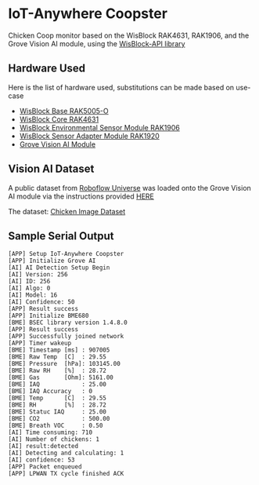 # IoT-Anywhere Coopster
Chicken Coop monitor based on the WisBlock RAK4631, RAK1906, and the Grove Vision AI module, using the [WisBlock-API library](https://github.com/beegee-tokyo/WisBlock-API)

## Hardware Used
Here is the list of hardware used, substitutions can be made based on use-case
- [WisBlock Base RAK5005-O](https://docs.rakwireless.com/Product-Categories/WisBlock/RAK5005-O/Datasheet/)
- [WisBlock Core RAK4631](https://docs.rakwireless.com/Product-Categories/WisBlock/RAK4631/Datasheet/)
- [WisBlock Environmental Sensor Module RAK1906](https://docs.rakwireless.com/Product-Categories/WisBlock/RAK1906/Datasheet/)
- [WisBlock Sensor Adapter Module RAK1920](https://docs.rakwireless.com/Product-Categories/WisBlock/RAK1920/Datasheet/)
- [Grove Vision AI Module](https://wiki.seeedstudio.com/Grove-Vision-AI-Module/)

## Vision AI Dataset
A public dataset from [Roboflow Universe](https://universe.roboflow.com/) was loaded onto the Grove Vision AI module via the instructions provided [HERE](https://wiki.seeedstudio.com/Train-Deploy-AI-Model-Grove-Vision-AI/#jump1)

The dataset: [Chicken Image Dataset](https://universe.roboflow.com/z-camp-cool-drink/chicken-unfrm/dataset/1)

## Sample Serial Output
```
[APP] Setup IoT-Anywhere Coopster
[APP] Initialize Grove AI
[AI] AI Detection Setup Begin
[AI] Version: 256
[AI] ID: 256
[AI] Algo: 0
[AI] Model: 16
[AI] Confidence: 50
[APP] Result success
[APP] Initialize BME680
[BME] BSEC library version 1.4.8.0
[APP] Result success
[APP] Successfully joined network
[APP] Timer wakeup
[BME] Timestamp [ms] : 907005
[BME] Raw Temp  [C]  : 29.55
[BME] Pressure  [hPa]: 103145.00
[BME] Raw RH    [%]  : 28.72
[BME] Gas       [Ohm]: 5161.00
[BME] IAQ            : 25.00
[BME] IAQ Accuracy   : 0
[BME] Temp      [C]  : 29.55
[BME] RH        [%]  : 28.72
[BME] Statuc IAQ     : 25.00
[BME] CO2            : 500.00
[BME] Breath VOC     : 0.50
[AI] Time consuming: 710
[AI] Number of chickens: 1
[AI] result:detected
[AI] Detecting and calculating: 1
[AI] confidence: 53
[APP] Packet enqueued
[APP] LPWAN TX cycle finished ACK
```
